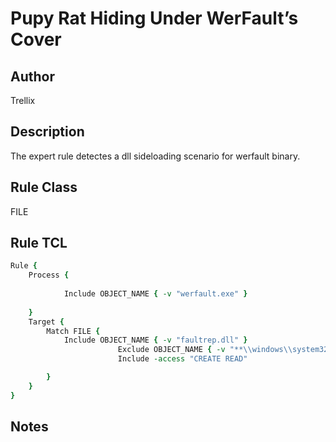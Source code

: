 # Pupy Rat Hiding Under WerFault’s Cover

## Author
Trellix

## Description
The expert rule detectes a dll sideloading scenario for werfault binary.

## Rule Class 
FILE

## Rule TCL
```tcl
Rule {
	Process {
		
			Include OBJECT_NAME { -v "werfault.exe" }
		
	}
	Target {
		Match FILE {
			Include OBJECT_NAME { -v "faultrep.dll" }
                        Exclude OBJECT_NAME { -v "**\\windows\\system32\\faultrep.dll" }
                        Include -access "CREATE READ"

		}
	}
}
```


## Notes

